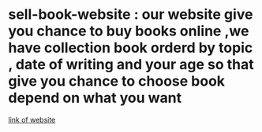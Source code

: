 # sell-book-website : our website give you chance to buy books online ,we have collection book orderd by topic , date of writing and your age so that give you chance to choose book depend on what you want 
[link of website]() 
